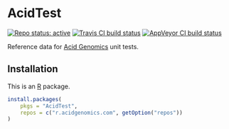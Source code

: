 # AcidTest

[![Repo status: active](https://www.repostatus.org/badges/latest/active.svg)](https://www.repostatus.org/#active)
[![Travis CI build status](https://travis-ci.com/acidgenomics/AcidTest.svg?branch=master)](https://travis-ci.com/acidgenomics/AcidTest)
[![AppVeyor CI build status](https://ci.appveyor.com/api/projects/status/or2o22215alx5xy8/branch/master?svg=true)](https://ci.appveyor.com/project/mjsteinbaugh/acidtest/branch/master)

Reference data for [Acid Genomics][] unit tests.

## Installation

This is an [R][] package.

```r
install.packages(
    pkgs = "AcidTest",
    repos = c("r.acidgenomics.com", getOption("repos"))
)
```

[acid genomics]: https://acidgenomics.com/
[r]: https://www.r-project.org/
